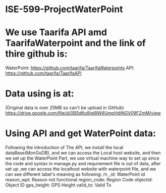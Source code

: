 # ISE-599-ProjectWaterPoint

# We use Taarifa API amd TaarifaWaterpoint and the link of thire github is: 
 WaterPoint: https://github.com/taarifa/TaarifaWaterpoints
 API: https://github.com/taarifa/TaarifaAPI
# Data using is at:
(Original data is over 25MB so can't be upload in GitHub)
https://drive.google.com/file/d/0B5dKo9igl8W4UmpHdjNGV09FZmM/view   

# Using API and get WaterPoint data:
  Following the introduction of The API, we install the local dataBase(MonGoDB), and we can access the Local host website, and then we set up the WaterPoint Part, we use virtual machine way to set up since the code and syntax in manage.py and requriement file is out of data, after set up ,we can access the localhost website with waterpoint file, and we can see different label's meaning as following:
 /n _id:             WaterPoint id
  reason_wpt:      Reason not functional
  region_code:     Region Code
  objectid:        Object ID
  gps_height:      GPS Height
  valid_to:        Valid To
  
  
